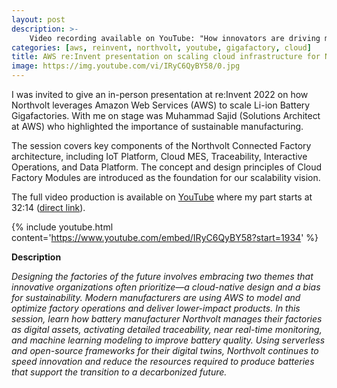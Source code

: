```yaml
---
layout: post
description: >-
    Video recording available on YouTube: "How innovators are driving more sustainable manufacturing"
categories: [aws, reinvent, northvolt, youtube, gigafactory, cloud]
title: AWS re:Invent presentation on scaling cloud infrastructure for Northvolt gigafactories
image: https://img.youtube.com/vi/IRyC6QyBY58/0.jpg
---
```


I was invited to give an in-person presentation at re:Invent 2022 on how Northvolt leverages Amazon Web Services (AWS) to scale Li-ion Battery Gigafactories. With me on stage was Muhammad Sajid (Solutions Architect at AWS) who highlighted the importance of sustainable manufacturing.

The session covers key components of the Northvolt Connected Factory architecture, including IoT Platform, Cloud MES, Traceability, Interactive Operations, and Data Platform. The concept and design principles of Cloud Factory Modules are introduced as the foundation for our scalability vision.

The full video production is available on [YouTube](https://www.youtube.com/watch?v=IRyC6QyBY58) where my part starts at 32:14 ([direct link](https://www.youtube.com/watch?v=IRyC6QyBY58&t=1934s)).

{% include youtube.html content='https://www.youtube.com/embed/IRyC6QyBY58?start=1934' %}

**Description**

*Designing the factories of the future involves embracing two themes that innovative organizations often prioritize—a cloud-native design and a bias for sustainability. Modern manufacturers are using AWS to model and optimize factory operations and deliver lower-impact products. In this session, learn how battery manufacturer Northvolt manages their factories as digital assets, activating detailed traceability, near real-time monitoring, and machine learning modeling to improve battery quality. Using serverless and open-source frameworks for their digital twins, Northvolt continues to speed innovation and reduce the resources required to produce batteries that support the transition to a decarbonized future.*